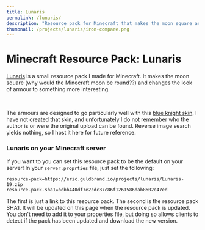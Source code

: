 ```yaml
---
title: Lunaris
permalink: /lunaris/
description: "Resource pack for Minecraft that makes the moon square and adds more detail to armour."
thumbnail: /projects/lunaris/iron-compare.png
---
```

# Minecraft Resource Pack: Lunaris
[Lunaris](/projects/lunaris/Lunaris.zip) is a small resource pack I made for Minecraft. It makes the moon square (why would the Minecraft moon be round??) and changes the look of armour to something more interesting.

<div class="slider">
  <img class='photo'  src="/projects/lunaris/iron-compare.png" alt="" />
  <img class='photo'  src="/projects/lunaris/gold-compare.png" alt="" />
  <img class='photo'  src="/projects/lunaris/diamond-compare.png" alt="" />
  <img class='photo'  src="/projects/lunaris/moon-compare.png" alt="" />
</div>

The armours are designed to go particularly well with this [blue knight skin](/projects/lunaris/2018_12_06_blue-knight.png). I have not created that skin, and unfortunately I do not remember who the author is or were the original upload can be found. Reverse image search yields nothing, so I host it here for future reference.

### Lunaris on your Minecraft server
If you want to you can set this resource pack to be the default on your server! In your `server.proprties` file, just set the following:
```
resource-pack=https://eric.guldbrand.io/projects/lunaris/Lunaris-19.zip
resource-pack-sha1=bdbb440df7e2cdc37c86f1261586dab8602e47ed
```
The first is just a link to this resource pack. The second is the resource pack SHA1. It will be updated on this page when the resource pack is updated. You don't need to add it to your properties file, but doing so allows clients to detect if the pack has been updated and download the new version.
